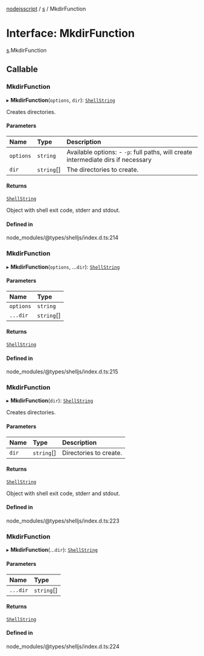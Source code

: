 [nodejsscript](../README.md) / [s](../modules/s.md) / MkdirFunction

# Interface: MkdirFunction

[s](../modules/s.md).MkdirFunction

## Callable

### MkdirFunction

▸ **MkdirFunction**(`options`, `dir`): [`ShellString`](../modules/s.md#shellstring)

Creates directories.

#### Parameters

| Name | Type | Description |
| :------ | :------ | :------ |
| `options` | `string` | Available options:        - `-p`: full paths, will create intermediate dirs if necessary |
| `dir` | `string`[] | The directories to create. |

#### Returns

[`ShellString`](../modules/s.md#shellstring)

Object with shell exit code, stderr and stdout.

#### Defined in

node_modules/@types/shelljs/index.d.ts:214

### MkdirFunction

▸ **MkdirFunction**(`options`, ...`dir`): [`ShellString`](../modules/s.md#shellstring)

#### Parameters

| Name | Type |
| :------ | :------ |
| `options` | `string` |
| `...dir` | `string`[] |

#### Returns

[`ShellString`](../modules/s.md#shellstring)

#### Defined in

node_modules/@types/shelljs/index.d.ts:215

### MkdirFunction

▸ **MkdirFunction**(`dir`): [`ShellString`](../modules/s.md#shellstring)

Creates directories.

#### Parameters

| Name | Type | Description |
| :------ | :------ | :------ |
| `dir` | `string`[] | Directories to create. |

#### Returns

[`ShellString`](../modules/s.md#shellstring)

Object with shell exit code, stderr and stdout.

#### Defined in

node_modules/@types/shelljs/index.d.ts:223

### MkdirFunction

▸ **MkdirFunction**(...`dir`): [`ShellString`](../modules/s.md#shellstring)

#### Parameters

| Name | Type |
| :------ | :------ |
| `...dir` | `string`[] |

#### Returns

[`ShellString`](../modules/s.md#shellstring)

#### Defined in

node_modules/@types/shelljs/index.d.ts:224
